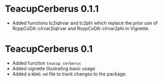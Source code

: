 # TeacupCerberus 0.1.1
 
* Added functions tc2iqlrvar and tc2phi which replace the prior use of 
  RcppCoDA::clrvar2iqlrvar and RcppCoDA::clrvar2phi in Vignette. 


# TeacupCerberus 0.1

* Added function `teacup_cerberus`
* Added vignette illustrating basic usage
* Added a `NEWS.md` file to track changes to the package.
